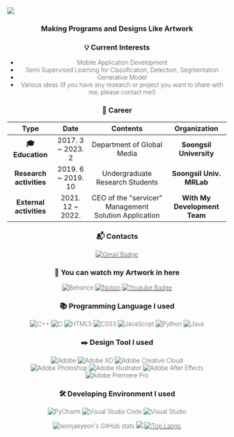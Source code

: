 <img src="https://capsule-render.vercel.app/api?type=waving&color=timeGradient&height=300&section=header&text=JaeYeon%20Won&animation=fadeIn&fontColor=ffffff&fontSize=70" />
<div align= center style="font-weight: 200;">
 
### Making Programs and Designs Like Artwork

### :bulb: Current Interests
- Mobile Application Development
- Semi Supervised Learning for Classification, Detection, Segmentation
- Generative Model
- Various ideas (If you have any research or project you want to share with me, please contact me!) 
 

### :purple_heart: Career

| **Type** | **Date** | **Contents** | **Organization** |
|:--------:|:--------:|:--------:|:--------:|
| **:mortar_board: Education** | 2017. 3 ~ 2023. 2 | Department of Global Media | **Soongsil University** |
| **Research activities** | 2019. 6 ~ 2019. 10 | Undergraduate Research Students | **Soongsil Univ. MRLab** |
| **External activities** | 2021. 12 ~ 2022.  | CEO of the "servicer"  Management Solution Application | **With My Development Team** |

 
 ### :mailbox_with_mail: Contacts
[![Gmail Badge](https://img.shields.io/badge/Gmail-d14836?style=flat-square&logo=Gmail&logoColor=white&link=mailto:woncow977@gmail.com)](mailto:woncow977@gmail.com)

### :gem: You can watch my Artwork in here

![Behance](https://img.shields.io/badge/Behance-1769ff?style=flat-square&logo=behance&logoColor=white)
[![Notion](https://img.shields.io/badge/Notion-%23000000.svg?style=flat-square&logo=notion&logoColor=white&link=https://www.notion.so/JaeYeon-Won-Profile-21a2f080d1134c729476f7d0b0f36f89)](https://www.notion.so/JaeYeon-Won-Profile-21a2f080d1134c729476f7d0b0f36f89)
[![Youtube Badge](https://img.shields.io/badge/Youtube-ff0000?style=flat-square&logo=youtube&link=https://www.youtube.com/c/kyleschool)](https://www.youtube.com/c/kyleschool)

### :books: Programming Language I used

![C++](https://img.shields.io/badge/c++-%2300599C.svg?style=flat-square&logo=c%2B%2B&logoColor=white)
![C](https://img.shields.io/badge/c-%2300599C.svg?style=flat-square&logo=c&logoColor=white)
![HTML5](https://img.shields.io/badge/html5-%23E34F26.svg?style=flat-square&logo=html5&logoColor=white)
![CSS3](https://img.shields.io/badge/css3-%231572B6.svg?style=flat-square&logo=css3&logoColor=white)
![JavaScript](https://img.shields.io/badge/javascript-%23323330.svg?style=flat-square&logo=javascript&logoColor=%23F7DF1E)
![Python](https://img.shields.io/badge/python-3670A0?style=flat-square&logo=python&logoColor=ffffff)
![Java](https://img.shields.io/badge/java-%23ED8B00.svg?style=flat-square&logo=java&logoColor=white)


### :black_nib: Design Tool I used

![Adobe](https://img.shields.io/badge/adobe-%23FF0000.svg?style=flat-square&logo=adobe&logoColor=white)
![Adobe XD](https://img.shields.io/badge/Adobe%20XD-470137?style=flat-square&logo=Adobe%20XD&logoColor=#FF61F6)
![Adobe Creative Cloud](https://img.shields.io/badge/Adobe%20Creative%20Cloud-DA1F26.svg?style=flat-square&logo=Adobe%20Creative%20Cloud&logoColor=white)<br>
![Adobe Photoshop](https://img.shields.io/badge/adobephotoshop-%2331A8FF.svg?style=flat-square&logo=Adobe%20Photoshop&logoColor=white)
![Adobe Illustrator](https://img.shields.io/badge/adobeillustrator-%23FF9A00.svg?style=flat-square&logo=Adobe%20Illustrator&logoColor=white)
![Adobe After Effects](https://img.shields.io/badge/Adobe%20After%20Effects-9999FF.svg?style=flat-square&logo=Adobe%20After%20Effects&logoColor=white)
![Adobe Premiere Pro](https://img.shields.io/badge/Adobe%20Premiere%20Pro-9999FF.svg?style=flat-square&logo=Adobe%20Premiere%20Pro&logoColor=white)

### :hammer_and_wrench: Developing Environment I used

![PyCharm](https://img.shields.io/badge/pycharm-143?style=flat-square&logo=pycharm&logoColor=black&color=black&labelColor=green)
![Visual Studio Code](https://img.shields.io/badge/Visual%20Studio%20Code-0078d7.svg?style=flat-square&logo=visual-studio-code&logoColor=white)
![Visual Studio](https://img.shields.io/badge/Visual%20Studio-5C2D91.svg?style=flat-square&logo=visual-studio&logoColor=white) 

![wonjaeyeon's GitHub stats](https://github-readme-stats.vercel.app/api?username=wonjaeyeon&show_icons=true&theme=radical)
![](https://github-profile-summary-cards.vercel.app/api/cards/profile-details?username=wonjaeyeon&theme=vue)
[![Top Langs](https://github-readme-stats.vercel.app/api/top-langs/?username=wonjaeyeon&layout=compact)](https://github.com/wonjaeyeon/github-readme-stats)
</div>

